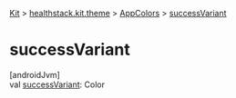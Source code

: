 
[Kit](../../../kit.html) > [healthstack.kit.theme](../index.html) > [AppColors](index.html) > [successVariant](success-variant.html)



# successVariant



[androidJvm]\
val [successVariant](success-variant.html): Color




